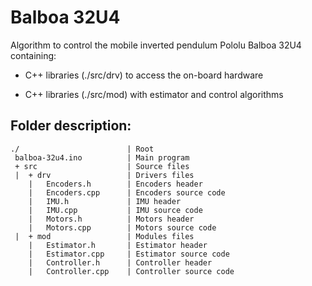 # Balboa 32U4

Algorithm to control the mobile inverted pendulum Pololu Balboa 32U4 containing:

* C++ libraries (./src/drv) to access the on-board hardware

* C++ libraries (./src/mod) with estimator and control algorithms

## Folder description:
```
./                        | Root
 balboa-32u4.ino          | Main program
 + src                    | Source files
 |  + drv                 | Drivers files
    |   Encoders.h        | Encoders header
    |   Encoders.cpp      | Encoders source code
    |   IMU.h             | IMU header
    |   IMU.cpp           | IMU source code
    |   Motors.h          | Motors header
    |   Motors.cpp        | Motors source code
 |  + mod                 | Modules files
    |   Estimator.h       | Estimator header
    |   Estimator.cpp     | Estimator source code
    |   Controller.h      | Controller header
    |   Controller.cpp    | Controller source code
```
